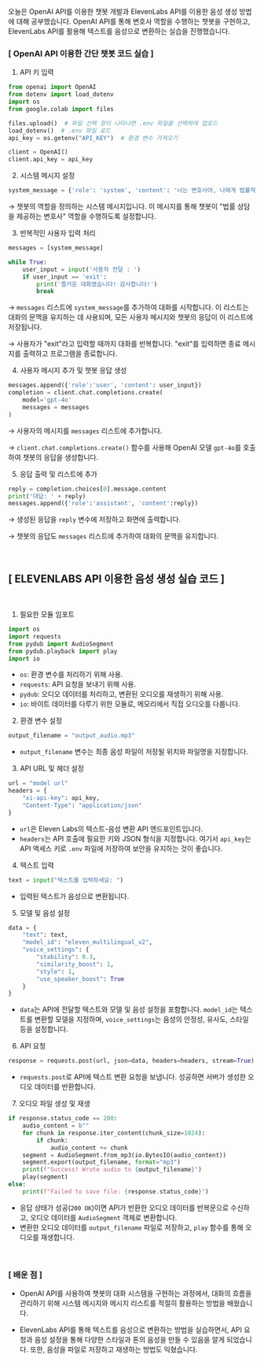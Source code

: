 오늘은 OpenAI API를 이용한 챗봇 개발과 ElevenLabs API를 이용한 음성 생성 방법에 대해 공부했습니다. OpenAI API를 통해 변호사 역할을 수행하는 챗봇을 구현하고, ElevenLabs API를 활용해 텍스트를 음성으로 변환하는 실습을 진행했습니다.

### [ OpenAI API 이용한 간단 챗봇 코드 실습 ]

1. API 키 입력

```python
from openai import OpenAI
from dotenv import load_dotenv
import os
from google.colab import files

files.upload()  # 파일 선택 창이 나타나면 .env 파일을 선택하여 업로드
load_dotenv()  # .env 파일 로드
api_key = os.getenv("API_KEY")  # 환경 변수 가져오기

client = OpenAI()
client.api_key = api_key
```

&nbsp;
2. 시스템 메시지 설정

```python
system_message = {'role': 'system', 'content': '너는 변호사야, 나에게 법률적인 상담을 해줘. 그리고 주의사항은 말하지마'}
```

→  챗봇의 역할을 정의하는 시스템 메시지입니다. 이 메시지를 통해 챗봇이 "법률 상담을 제공하는 변호사" 역할을 수행하도록 설정합니다.

&nbsp;
3. 반복적인 사용자 입력 처리

```python
messages = [system_message]

while True:
    user_input = input('사용자 전달 : ')
    if user_input == 'exit':
        print('즐거운 대화였습니다! 감사합니다!')
        break

```

→ `messages` 리스트에 `system_message`를 추가하여 대화를 시작합니다. 이 리스트는 대화의 문맥을 유지하는 데 사용되며, 모든 사용자 메시지와 챗봇의 응답이 이 리스트에 저장됩니다.

→ 사용자가 "exit"라고 입력할 때까지 대화를 반복합니다. "exit"를 입력하면 종료 메시지를 출력하고 프로그램을 종료합니다.

&nbsp;
4. 사용자 메시지 추가 및 챗봇 응답 생성

```python
messages.append({'role':'user', 'content': user_input})
completion = client.chat.completions.create(
    model='gpt-4o'
    messages = messages
)
```

→  사용자의 메시지를 `messages` 리스트에 추가합니다.

→ `client.chat.completions.create()` 함수를 사용해 OpenAI 모델 `gpt-4o`를 호출하여 챗봇의 응답을 생성합니다.

&nbsp;
5. 응답 출력 및 리스트에 추가

```python
reply = completion.choices[0].message.content
print('대답: ' + reply)
messages.append({'role':'assistant', 'content':reply})
```

→  생성된 응답을 `reply` 변수에 저장하고 화면에 출력합니다.

→ 챗봇의 응답도 `messages` 리스트에 추가하여 대화의 문맥을 유지합니다.

&nbsp;
## [ ELEVENLABS API 이용한 음성 생성 실습 코드 ]

&nbsp;
1. 필요한 모듈 임포트

```python
import os
import requests
from pydub import AudioSegment
from pydub.playback import play
import io
```

- `os`: 환경 변수를 처리하기 위해 사용.
- `requests`: API 요청을 보내기 위해 사용.
- `pydub`: 오디오 데이터를 처리하고, 변환된 오디오를 재생하기 위해 사용.
- `io`: 바이트 데이터를 다루기 위한 모듈로, 메모리에서 직접 오디오를 다룹니다.

&nbsp;
2. 환경 변수 설정

```python
output_filename = "output_audio.mp3"
```

- `output_filename` 변수는 최종 음성 파일이 저장될 위치와 파일명을 지정합니다.

&nbsp;
3. API URL 및 헤더 설정

```python
url = "model url"
headers = {
    "xi-api-key": api_key,
    "Content-Type": "application/json"
}
```

- `url`은 Eleven Labs의 텍스트-음성 변환 API 엔드포인트입니다.
- `headers`는 API 호출에 필요한 키와 JSON 형식을 지정합니다. 여기서 `api_key`는 API 액세스 키로 `.env` 파일에 저장하여 보안을 유지하는 것이 좋습니다.

&nbsp;
4. 텍스트 입력

```python
text = input("텍스트를 입력하세요: ")
```

- 입력된 텍스트가 음성으로 변환됩니다.

&nbsp;
5. 모델 및 음성 설정

```python
data = {
    "text": text,
    "model_id": "eleven_multilingual_v2",
    "voice_settings": {
        "stability": 0.3,
        "similarity_boost": 1,
        "style": 1,
        "use_speaker_boost": True
    }
}
```

- `data`는 API에 전달할 텍스트와 모델 및 음성 설정을 포함합니다. `model_id`는 텍스트를 변환할 모델을 지정하며, `voice_settings`는 음성의 안정성, 유사도, 스타일 등을 설정합니다.

&nbsp;
6. API 요청

```python
response = requests.post(url, json=data, headers=headers, stream=True)
```

- `requests.post`로 API에 텍스트 변환 요청을 보냅니다. 성공하면 서버가 생성한 오디오 데이터를 반환합니다.

&nbsp;
7. 오디오 파일 생성 및 재생

```python
if response.status_code == 200:
    audio_content = b""
    for chunk in response.iter_content(chunk_size=1024):
        if chunk:
            audio_content += chunk
    segment = AudioSegment.from_mp3(io.BytesIO(audio_content))
    segment.export(output_filename, format="mp3")
    print(f"Success! Wrote audio to {output_filename}")
    play(segment)
else:
    print(f"Failed to save file: {response.status_code}")
```

- 응답 상태가 성공(`200 OK`)이면 API가 반환한 오디오 데이터를 반복문으로 수신하고, 오디오 데이터를 `AudioSegment` 객체로 변환합니다.
- 변환한 오디오 데이터를 `output_filename` 파일로 저장하고, `play` 함수를 통해 오디오를 재생합니다.

&nbsp;
### [ 배운 점 ]

* OpenAI API를 사용하여 챗봇의 대화 시스템을 구현하는 과정에서, 대화의 흐름을 관리하기 위해 시스템 메시지와 메시지 리스트를 적절히 활용하는 방법을 배웠습니다.

* ElevenLabs API를 통해 텍스트를 음성으로 변환하는 방법을 실습하면서, API 요청과 음성 설정을 통해 다양한 스타일과 톤의 음성을 만들 수 있음을 알게 되었습니다. 또한, 음성을 파일로 저장하고 재생하는 방법도 익혔습니다.